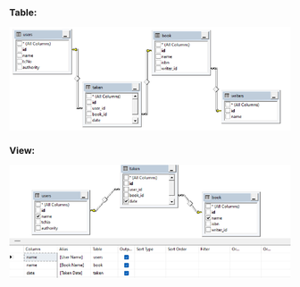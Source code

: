 <h3>Table:</h3>

![Patika Bootcamp Hafta 2](https://raw.githubusercontent.com/156-Innova-Net-Bootcamp-Patika-dev/23-RidvanKuntug/main/PatikaBootcampHafta2/PatikaBootcampHafta2.png?raw=true)

<h3>View:</h3>

![Patika Bootcamp Hafta 2](https://raw.githubusercontent.com/156-Innova-Net-Bootcamp-Patika-dev/23-RidvanKuntug/main/PatikaBootcampHafta2/PatikaBootcampHafta2_2.png?raw=true)
